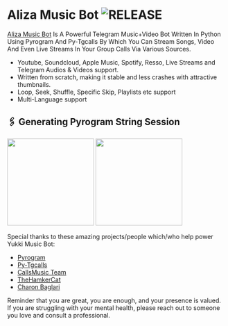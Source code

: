 # Aliza Music Bot <img src="https://img.shields.io/github/v/release/TeamLegend77/AlizaXMusic?color=black&logo=github&logoColor=black&style=social" alt="RELEASE">

[Aliza Music Bot](https://github.com/TeamLegend77/AlizaXMusic) Is A Powerful Telegram Music+Video Bot Written In Python Using Pyrogram And Py-Tgcalls By Which You Can Stream Songs, Video And Even Live Streams In Your Group Calls Via Various Sources.

* Youtube, Soundcloud, Apple Music, Spotify, Resso, Live Streams and Telegram Audios & Videos support.
* Written from scratch, making it stable and less crashes with attractive thumbnails.
* Loop, Seek, Shuffle, Specific Skip, Playlists etc support
* Multi-Language support

## 🖇 Generating Pyrogram String Session

<p>
<a href="https://replit.com/@ITX_LEGEND/Aliza-Music-String-Gen"><img src="https://img.shields.io/badge/Generate%20On%20Repl-blueviolet?style=for-the-badge&logo=appveyor" width="200""/></a>
<a href="https://t.me/@StringGenXBot"><img src="https://img.shields.io/badge/TG%20String%20Gen%20Bot-blueviolet?style=for-the-badge&logo=appveyor" width="200""/></a>
</p>


Special thanks to these amazing projects/people which/who help power Yukki Music Bot:

- [Pyrogram](https://github.com/pyrogram/pyrogram)
- [Py-Tgcalls](https://github.com/pytgcalls/pytgcalls)
- [CallsMusic Team](https://github.com/Callsmusic)
- [TheHamkerCat](https://github.com/TheHamkerCat)
- [Charon Baglari](https://github.com/XCBv021)


Reminder that you are great, you are enough, and your presence is valued. If you are struggling with your mental health, please reach out to someone you love and consult a professional.
